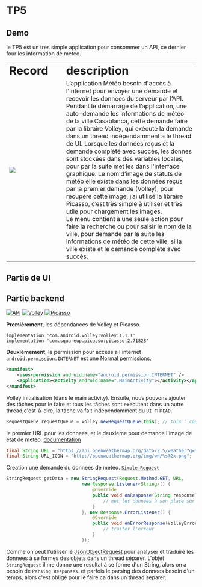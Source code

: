 # TP5

## Demo

le TP5 est un tres simple application pour consommer un API, ce dernier four les information de meteo.

<table border="0">
 <tr>
    <td><b style="font-size:30px">Record</b></td>
    <td><b style="font-size:30px">description</b></td>
 </tr>
 <tr>
    <td  width="30%"><img src="/screens/app_meteo.gif"></td>
    <td>
    L’application Météo besoin d'accès à l'internet pour envoyer une demande et recevoir les données du serveur par l’API.
    Pendant le démarrage de l’application, une auto-demande les informations de météo de la ville Casablanca, cette demande faire par la libraire Volley, qui exécute la demande dans un thread indépendamment a le thread de UI. Lorsque les données reçus et la demande complété avec succès, les donnes sont stockées dans des variables locales, pour par la suite met les dans l'interface graphique.
    Le nom d’image de statuts de météo elle existe dans les données reçus par la premier demande (Volley), pour récupère cette image, j’ai utilisé la libraire Picasso, c’est très simple à utiliser et très utile pour chargement les images.</br>
    Le menu contient à une seule action pour faire la recherche ou pour saisir le nom de la ville, pour demande par la suite les informations de météo de cette ville, si la ville existe et le demande complète avec succès,</td>
 </tr>
</table>


## Partie de UI 



##  Partie backend



[![API](https://img.shields.io/badge/openweathermap-orange?label=API)](https://openweathermap.org/api) 
[![Volley](https://img.shields.io/badge/Volley-green?label=library&logo=android)](https://developer.android.com/training/volley) 
[![Picasso](https://img.shields.io/badge/Picasso-red?label=library&logo=square)](https://square.github.io/picasso/) 
 
 
 
**Premièrement**, les dépendances de Volley et Picasso.

```
implementation 'com.android.volley:volley:1.1.1'
implementation 'com.squareup.picasso:picasso:2.71828'
```

**Deuxièmement**, la permission pour access a l'internet
`android.permission.INTERNET` est une 
[Normal permissions](https://developer.android.com/guide/topics/permissions/overview#normal_permissions).
```xml
<manifest>
    <uses-permission android:name="android.permission.INTERNET" />
    <application><activity android:name=".MainActivity"></activity></application>
</manifest>
```

 
Volley initialisation (dans le main activity). Ensuite, nous pouvons ajouter des tâches pour le faire 
et tous les tâches sont executent dans un autre thread,c'est-à-dire, la tache va fait indépendamment
du `UI THREAD`.
```java
RequestQueue requestQueue = Volley.newRequestQueue(this); // this : context
``` 

le premier URL pour les donnees, et le deuxieme pour demande l'image de etat de meteo. 
[documentation](https://openweathermap.org/current)
```java
final String URL = "https://api.openweathermap.org/data/2.5/weather?q=%s&units=metric&appid=key";
final String URL_ICON = "http://openweathermap.org/img/wn/%s@2x.png";
```


Creation une demande du donnees de meteo. [`Simple Request`](https://developer.android.com/training/volley/simple) 
```java
StringRequest getData = new StringRequest(Request.Method.GET, URL,
                            new Response.Listener<String>() {
                                @Override
                                public void onResponse(String response) {
                                    // met les données à son place sur le layout
                                }
                            }, new Response.ErrorListener() {
                                @Override
                                public void onErrorResponse(VolleyError error) {
                                    // traiter l'erreur
                                }
                            });
```
Comme on peut l'utiliser le [JsonObjectRequest](https://developer.android.com/training/volley/request) 
pour analyser et traduire les donnees à se formes des objets dans un thread séparer.
L'objet `StringRequest` il me donne une resultat à se forme d'un String, alors on a besoin de `Parsing Responses`. 
et parfois le parsing des donnees besoin d'un temps, alors c'est obligé pour le faire ca dans un thread separer.





